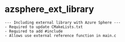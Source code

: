 # azsphere_ext_library
 
    --- Including external library with Azure Sphere ---
    - Required to update CMakeLists.txt
    - Required to add #include
    - Allows use external reference function in main.c
  
